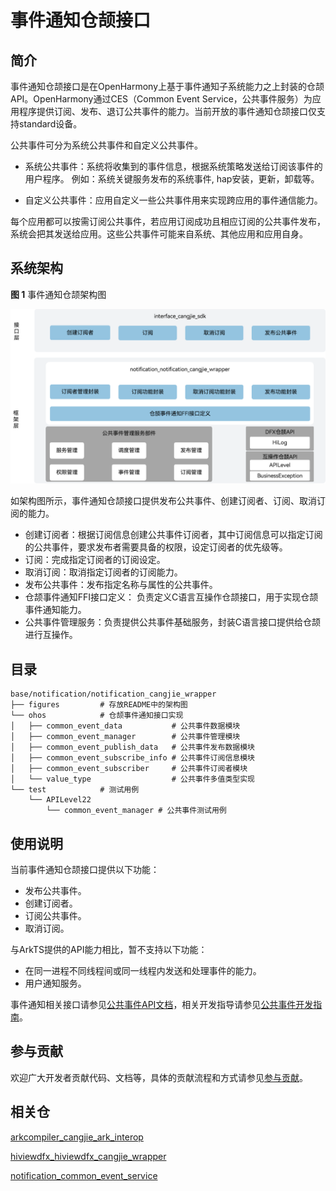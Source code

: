 # 事件通知仓颉接口

## 简介

事件通知仓颉接口是在OpenHarmony上基于事件通知子系统能力之上封装的仓颉API。OpenHarmony通过CES（Common Event Service，公共事件服务）为应用程序提供订阅、发布、退订公共事件的能力。当前开放的事件通知仓颉接口仅支持standard设备。

公共事件可分为系统公共事件和自定义公共事件。

- 系统公共事件：系统将收集到的事件信息，根据系统策略发送给订阅该事件的用户程序。 例如：系统关键服务发布的系统事件, hap安装，更新，卸载等。

- 自定义公共事件：应用自定义一些公共事件用来实现跨应用的事件通信能力。

每个应用都可以按需订阅公共事件，若应用订阅成功且相应订阅的公共事件发布，系统会把其发送给应用。这些公共事件可能来自系统、其他应用和应用自身。

## 系统架构

**图 1** 事件通知仓颉架构图

![事件通知仓颉架构图](figures/notification_cangjie_wrapper_architecture_zh.png)

如架构图所示，事件通知仓颉接口提供发布公共事件、创建订阅者、订阅、取消订阅的能力。

- 创建订阅者：根据订阅信息创建公共事件订阅者，其中订阅信息可以指定订阅的公共事件，要求发布者需要具备的权限，设定订阅者的优先级等。
- 订阅：完成指定订阅者的订阅设定。
- 取消订阅：取消指定订阅者的订阅能力。
- 发布公共事件：发布指定名称与属性的公共事件。
- 仓颉事件通知FFI接口定义： 负责定义C语言互操作仓颉接口，用于实现仓颉事件通知能力。
- 公共事件管理服务：负责提供公共事件基础服务，封装C语言接口提供给仓颉进行互操作。

## 目录

```
base/notification/notification_cangjie_wrapper
├── figures         # 存放README中的架构图
└── ohos            # 仓颉事件通知接口实现
│   ├── common_event_data           # 公共事件数据模块
│   ├── common_event_manager        # 公共事件管理模块
│   ├── common_event_publish_data   # 公共事件发布数据模块
│   ├── common_event_subscribe_info # 公共事件订阅信息模块
│   ├── common_event_subscriber     # 公共事件订阅者模块
│   └── value_type                  # 公共事件多值类型实现
└── test            # 测试用例
    └── APILevel22
        └── common_event_manager # 公共事件测试用例
```

## 使用说明

当前事件通知仓颉接口提供以下功能：

- 发布公共事件。
- 创建订阅者。
- 订阅公共事件。
- 取消订阅。

与ArkTS提供的API能力相比，暂不支持以下功能：

- 在同一进程不同线程间或同一线程内发送和处理事件的能力。
- 用户通知服务。

事件通知相关接口请参见[公共事件API文档](https://gitcode.com/openharmony-sig/arkcompiler_cangjie_ark_interop/blob/master/doc/API_Reference/source_zh_cn/apis/BasicServicesKit/cj-apis-common_event_manager.md)，相关开发指导请参见[公共事件开发指南](https://gitcode.com/openharmony-sig/arkcompiler_cangjie_ark_interop/tree/master/doc/Dev_Guide/source_zh_cn/basic-services/common-event)。

## 参与贡献

欢迎广大开发者贡献代码、文档等，具体的贡献流程和方式请参见[参与贡献](https://gitcode.com/openharmony/docs/blob/master/zh-cn/contribute/%E5%8F%82%E4%B8%8E%E8%B4%A1%E7%8C%AE.md)。

## 相关仓

[arkcompiler_cangjie_ark_interop](https://gitcode.com/openharmony-sig/arkcompiler_cangjie_ark_interop)

[hiviewdfx_hiviewdfx_cangjie_wrapper](https://gitcode.com/openharmony-sig/hiviewdfx_hiviewdfx_cangjie_wrapper)

[notification_common_event_service](https://gitcode.com/openharmony/notification_common_event_service)
